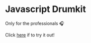 # Javascript Drumkit

Only for the professionals 🎧

Click [here](https://jurrianlammerts.github.io/drum-kit/) if to try it out!
